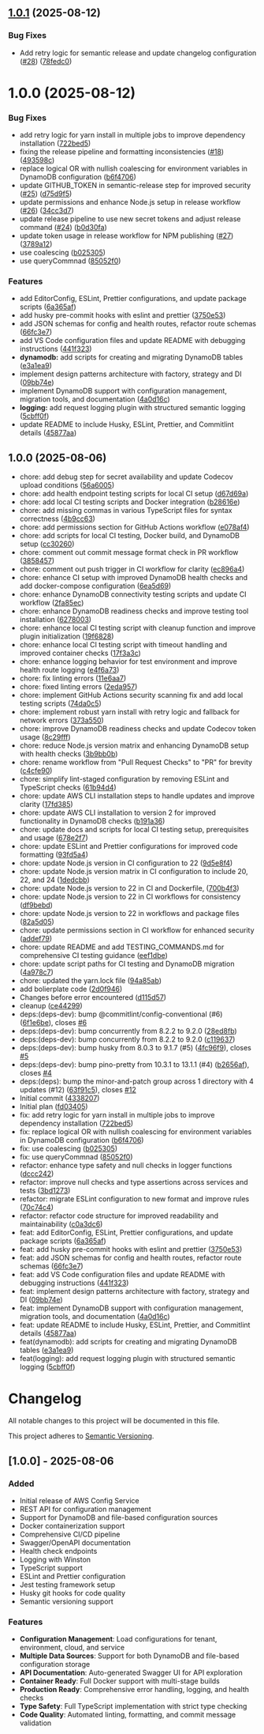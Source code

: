 ## [1.0.1](https://github.com/llevintza/aws-config-service/compare/v1.0.0...v1.0.1) (2025-08-12)


### Bug Fixes

* Add retry logic for semantic release and update changelog configuration ([#28](https://github.com/llevintza/aws-config-service/issues/28)) ([78fedc0](https://github.com/llevintza/aws-config-service/commit/78fedc0b2cb346738f4166f9ad12c6493f38ecfd))

# 1.0.0 (2025-08-12)

### Bug Fixes

- add retry logic for yarn install in multiple jobs to improve dependency installation ([722bed5](https://github.com/llevintza/aws-config-service/commit/722bed562def50eb66d86574a32a4ba8ca6bcabd))
- fixing the release pipeline and formatting inconsistencies ([#18](https://github.com/llevintza/aws-config-service/issues/18)) ([493598c](https://github.com/llevintza/aws-config-service/commit/493598ca30fb8a1f8768ceac4d1f75bc5efce101))
- replace logical OR with nullish coalescing for environment variables in DynamoDB configuration ([b6f4706](https://github.com/llevintza/aws-config-service/commit/b6f4706451d1acc8d4137136030948d4a6e7d912))
- update GITHUB_TOKEN in semantic-release step for improved security ([#25](https://github.com/llevintza/aws-config-service/issues/25)) ([d75d9f5](https://github.com/llevintza/aws-config-service/commit/d75d9f5e210dde85d5d5181343a3ae5f9964a826))
- update permissions and enhance Node.js setup in release workflow ([#26](https://github.com/llevintza/aws-config-service/issues/26)) ([34cc3d7](https://github.com/llevintza/aws-config-service/commit/34cc3d749bda9f4aa160603002b65fc457ef6922))
- update release pipeline to use new secret tokens and adjust release command ([#24](https://github.com/llevintza/aws-config-service/issues/24)) ([b0d30fa](https://github.com/llevintza/aws-config-service/commit/b0d30fab50d2676758a3abf3b7f86bc26f4916e0))
- update token usage in release workflow for NPM publishing ([#27](https://github.com/llevintza/aws-config-service/issues/27)) ([3789a12](https://github.com/llevintza/aws-config-service/commit/3789a122dd0bef6d8408df6de12d779e7bf211f0))
- use coalescing ([b025305](https://github.com/llevintza/aws-config-service/commit/b025305a5de82d52d0141cce5e28fd19c5dea0cd))
- use queryCommnad ([85052f0](https://github.com/llevintza/aws-config-service/commit/85052f0d1d374e320e45ce43531bd8eed4354c5d))

### Features

- add EditorConfig, ESLint, Prettier configurations, and update package scripts ([6a365af](https://github.com/llevintza/aws-config-service/commit/6a365af924b0c2472a4382d7876f8ab6ff18e798))
- add husky pre-commit hooks with eslint and prettier ([3750e53](https://github.com/llevintza/aws-config-service/commit/3750e53c0262199c15c34d0a00ed1b1c4717cf62))
- add JSON schemas for config and health routes, refactor route schemas ([66fc3e7](https://github.com/llevintza/aws-config-service/commit/66fc3e71bf1dbfdd37f3b6b7aef0ceb4309a011b))
- add VS Code configuration files and update README with debugging instructions ([441f323](https://github.com/llevintza/aws-config-service/commit/441f323d84a88d1eaac209a6fab48b72d1302d26))
- **dynamodb:** add scripts for creating and migrating DynamoDB tables ([e3a1ea9](https://github.com/llevintza/aws-config-service/commit/e3a1ea9fff9cc99d86f4f60d3a530753a2b29bc6))
- implement design patterns architecture with factory, strategy and DI ([09bb74e](https://github.com/llevintza/aws-config-service/commit/09bb74e802e86239d0820ad718f7903458991c7f))
- implement DynamoDB support with configuration management, migration tools, and documentation ([4a0d16c](https://github.com/llevintza/aws-config-service/commit/4a0d16cebc88478a240519de60a3adc7501623d6))
- **logging:** add request logging plugin with structured semantic logging ([5cbff0f](https://github.com/llevintza/aws-config-service/commit/5cbff0f0a7f9aad90f9e75a94471f067d49fc99e))
- update README to include Husky, ESLint, Prettier, and Commitlint details ([45877aa](https://github.com/llevintza/aws-config-service/commit/45877aaa44f7533fb36e1140e208a411f6c99368))

## 1.0.0 (2025-08-06)

- chore: add debug step for secret availability and update Codecov upload conditions ([56a6005](https://github.com/llevintza/aws-config-service/commit/56a6005))
- chore: add health endpoint testing scripts for local CI setup ([d67d69a](https://github.com/llevintza/aws-config-service/commit/d67d69a))
- chore: add local CI testing scripts and Docker integration ([b28616e](https://github.com/llevintza/aws-config-service/commit/b28616e))
- chore: add missing commas in various TypeScript files for syntax correctness ([4b9cc63](https://github.com/llevintza/aws-config-service/commit/4b9cc63))
- chore: add permissions section for GitHub Actions workflow ([e078af4](https://github.com/llevintza/aws-config-service/commit/e078af4))
- chore: add scripts for local CI testing, Docker build, and DynamoDB setup ([cc30260](https://github.com/llevintza/aws-config-service/commit/cc30260))
- chore: comment out commit message format check in PR workflow ([3858457](https://github.com/llevintza/aws-config-service/commit/3858457))
- chore: comment out push trigger in CI workflow for clarity ([ec896a4](https://github.com/llevintza/aws-config-service/commit/ec896a4))
- chore: enhance CI setup with improved DynamoDB health checks and add docker-compose configuration ([6ea5d69](https://github.com/llevintza/aws-config-service/commit/6ea5d69))
- chore: enhance DynamoDB connectivity testing scripts and update CI workflow ([2fa85ec](https://github.com/llevintza/aws-config-service/commit/2fa85ec))
- chore: enhance DynamoDB readiness checks and improve testing tool installation ([6278003](https://github.com/llevintza/aws-config-service/commit/6278003))
- chore: enhance local CI testing script with cleanup function and improve plugin initialization ([19f6828](https://github.com/llevintza/aws-config-service/commit/19f6828))
- chore: enhance local CI testing script with timeout handling and improved container checks ([17f3a3c](https://github.com/llevintza/aws-config-service/commit/17f3a3c))
- chore: enhance logging behavior for test environment and improve health route logging ([e4f6a73](https://github.com/llevintza/aws-config-service/commit/e4f6a73))
- chore: fix linting errors ([11e6aa7](https://github.com/llevintza/aws-config-service/commit/11e6aa7))
- chore: fixed linting errors ([2eda957](https://github.com/llevintza/aws-config-service/commit/2eda957))
- chore: implement GitHub Actions security scanning fix and add local testing scripts ([74da0c5](https://github.com/llevintza/aws-config-service/commit/74da0c5))
- chore: implement robust yarn install with retry logic and fallback for network errors ([373a550](https://github.com/llevintza/aws-config-service/commit/373a550))
- chore: improve DynamoDB readiness checks and update Codecov token usage ([8c29fff](https://github.com/llevintza/aws-config-service/commit/8c29fff))
- chore: reduce Node.js version matrix and enhancing DynamoDB setup with health checks ([3b9bb0b](https://github.com/llevintza/aws-config-service/commit/3b9bb0b))
- chore: rename workflow from "Pull Request Checks" to "PR" for brevity ([c4cfe90](https://github.com/llevintza/aws-config-service/commit/c4cfe90))
- chore: simplify lint-staged configuration by removing ESLint and TypeScript checks ([61b94d4](https://github.com/llevintza/aws-config-service/commit/61b94d4))
- chore: update AWS CLI installation steps to handle updates and improve clarity ([17fd385](https://github.com/llevintza/aws-config-service/commit/17fd385))
- chore: update AWS CLI installation to version 2 for improved functionality in DynamoDB checks ([b191a36](https://github.com/llevintza/aws-config-service/commit/b191a36))
- chore: update docs and scripts for local CI testing setup, prerequisites and usage ([678e2f7](https://github.com/llevintza/aws-config-service/commit/678e2f7))
- chore: update ESLint and Prettier configurations for improved code formatting ([93fd5a4](https://github.com/llevintza/aws-config-service/commit/93fd5a4))
- chore: update Node.js version in CI configuration to 22 ([9d5e8f4](https://github.com/llevintza/aws-config-service/commit/9d5e8f4))
- chore: update Node.js version matrix in CI configuration to include 20, 22, and 24 ([1dedcbb](https://github.com/llevintza/aws-config-service/commit/1dedcbb))
- chore: update Node.js version to 22 in CI and Dockerfile, ([700b4f3](https://github.com/llevintza/aws-config-service/commit/700b4f3))
- chore: update Node.js version to 22 in CI workflows for consistency ([df9bebd](https://github.com/llevintza/aws-config-service/commit/df9bebd))
- chore: update Node.js version to 22 in workflows and package files ([82a5d05](https://github.com/llevintza/aws-config-service/commit/82a5d05))
- chore: update permissions section in CI workflow for enhanced security ([addef79](https://github.com/llevintza/aws-config-service/commit/addef79))
- chore: update README and add TESTING_COMMANDS.md for comprehensive CI testing guidance ([eef1dbe](https://github.com/llevintza/aws-config-service/commit/eef1dbe))
- chore: update script paths for CI testing and DynamoDB migration ([4a978c7](https://github.com/llevintza/aws-config-service/commit/4a978c7))
- chore: updated the yarn.lock file ([94a85ab](https://github.com/llevintza/aws-config-service/commit/94a85ab))
- add bolierplate code ([2d0f946](https://github.com/llevintza/aws-config-service/commit/2d0f946))
- Changes before error encountered ([d115d57](https://github.com/llevintza/aws-config-service/commit/d115d57))
- cleanup ([ce44299](https://github.com/llevintza/aws-config-service/commit/ce44299))
- deps:(deps-dev): bump @commitlint/config-conventional (#6) ([6f1e6be](https://github.com/llevintza/aws-config-service/commit/6f1e6be)), closes [#6](https://github.com/llevintza/aws-config-service/issues/6)
- deps:(deps-dev): bump concurrently from 8.2.2 to 9.2.0 ([28ed8fb](https://github.com/llevintza/aws-config-service/commit/28ed8fb))
- deps:(deps-dev): bump concurrently from 8.2.2 to 9.2.0 ([c119637](https://github.com/llevintza/aws-config-service/commit/c119637))
- deps:(deps-dev): bump husky from 8.0.3 to 9.1.7 (#5) ([4fc96f9](https://github.com/llevintza/aws-config-service/commit/4fc96f9)), closes [#5](https://github.com/llevintza/aws-config-service/issues/5)
- deps:(deps-dev): bump pino-pretty from 10.3.1 to 13.1.1 (#4) ([b2656af](https://github.com/llevintza/aws-config-service/commit/b2656af)), closes [#4](https://github.com/llevintza/aws-config-service/issues/4)
- deps:(deps): bump the minor-and-patch group across 1 directory with 4 updates (#12) ([63f91c5](https://github.com/llevintza/aws-config-service/commit/63f91c5)), closes [#12](https://github.com/llevintza/aws-config-service/issues/12)
- Initial commit ([4338207](https://github.com/llevintza/aws-config-service/commit/4338207))
- Initial plan ([fd03405](https://github.com/llevintza/aws-config-service/commit/fd03405))
- fix: add retry logic for yarn install in multiple jobs to improve dependency installation ([722bed5](https://github.com/llevintza/aws-config-service/commit/722bed5))
- fix: replace logical OR with nullish coalescing for environment variables in DynamoDB configuration ([b6f4706](https://github.com/llevintza/aws-config-service/commit/b6f4706))
- fix: use coalescing ([b025305](https://github.com/llevintza/aws-config-service/commit/b025305))
- fix: use queryCommnad ([85052f0](https://github.com/llevintza/aws-config-service/commit/85052f0))
- refactor: enhance type safety and null checks in logger functions ([dccc242](https://github.com/llevintza/aws-config-service/commit/dccc242))
- refactor: improve null checks and type assertions across services and tests ([3bd1273](https://github.com/llevintza/aws-config-service/commit/3bd1273))
- refactor: migrate ESLint configuration to new format and improve rules ([70c74c4](https://github.com/llevintza/aws-config-service/commit/70c74c4))
- refactor: refactor code structure for improved readability and maintainability ([c0a3dc6](https://github.com/llevintza/aws-config-service/commit/c0a3dc6))
- feat: add EditorConfig, ESLint, Prettier configurations, and update package scripts ([6a365af](https://github.com/llevintza/aws-config-service/commit/6a365af))
- feat: add husky pre-commit hooks with eslint and prettier ([3750e53](https://github.com/llevintza/aws-config-service/commit/3750e53))
- feat: add JSON schemas for config and health routes, refactor route schemas ([66fc3e7](https://github.com/llevintza/aws-config-service/commit/66fc3e7))
- feat: add VS Code configuration files and update README with debugging instructions ([441f323](https://github.com/llevintza/aws-config-service/commit/441f323))
- feat: implement design patterns architecture with factory, strategy and DI ([09bb74e](https://github.com/llevintza/aws-config-service/commit/09bb74e))
- feat: implement DynamoDB support with configuration management, migration tools, and documentation ([4a0d16c](https://github.com/llevintza/aws-config-service/commit/4a0d16c))
- feat: update README to include Husky, ESLint, Prettier, and Commitlint details ([45877aa](https://github.com/llevintza/aws-config-service/commit/45877aa))
- feat(dynamodb): add scripts for creating and migrating DynamoDB tables ([e3a1ea9](https://github.com/llevintza/aws-config-service/commit/e3a1ea9))
- feat(logging): add request logging plugin with structured semantic logging ([5cbff0f](https://github.com/llevintza/aws-config-service/commit/5cbff0f))

# Changelog

All notable changes to this project will be documented in this file.

This project adheres to [Semantic Versioning](https://semver.org/spec/v2.0.0.html).

## [1.0.0] - 2025-08-06

### Added

- Initial release of AWS Config Service
- REST API for configuration management
- Support for DynamoDB and file-based configuration sources
- Docker containerization support
- Comprehensive CI/CD pipeline
- Swagger/OpenAPI documentation
- Health check endpoints
- Logging with Winston
- TypeScript support
- ESLint and Prettier configuration
- Jest testing framework setup
- Husky git hooks for code quality
- Semantic versioning support

### Features

- **Configuration Management**: Load configurations for tenant, environment, cloud, and service
- **Multiple Data Sources**: Support for both DynamoDB and file-based configuration storage
- **API Documentation**: Auto-generated Swagger UI for API exploration
- **Container Ready**: Full Docker support with multi-stage builds
- **Production Ready**: Comprehensive error handling, logging, and health checks
- **Type Safety**: Full TypeScript implementation with strict type checking
- **Code Quality**: Automated linting, formatting, and commit message validation
